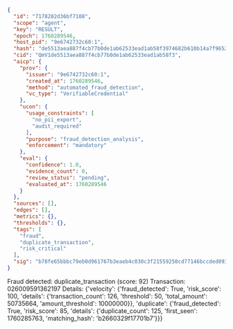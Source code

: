 ```json
{
  "id": "7178202d36bf7108",
  "scope": "agent",
  "key": "RESULT",
  "epoch": 1760289546,
  "host_pid": "9e6742732c60:1",
  "hash": "de5513aea887f4cb77b0de1ab62533ead1ab58f3974682b610b14a7f9652c1c2",
  "cid": "QmV1de5513aea887f4cb77b0de1ab62533ead1ab58f3",
  "aicp": {
    "prov": {
      "issuer": "9e6742732c60:1",
      "created_at": 1760289546,
      "method": "automated_fraud_detection",
      "vc_type": "VerifiableCredential"
    },
    "ucon": {
      "usage_constraints": [
        "no_pii_export",
        "audit_required"
      ],
      "purpose": "fraud_detection_analysis",
      "enforcement": "mandatory"
    },
    "eval": {
      "confidence": 1.0,
      "evidence_count": 0,
      "review_status": "pending",
      "evaluated_at": 1760289546
    }
  },
  "sources": [],
  "edges": [],
  "metrics": {},
  "thresholds": {},
  "tags": [
    "fraud",
    "duplicate_transaction",
    "risk_critical"
  ],
  "sig": "b78fe65bbbc79eb0d961767b3eaeb4c030c3f21559250cd77146bccded093bf5"
}
```

Fraud detected: duplicate_transaction (score: 92)
Transaction: 026009591362197
Details: {'velocity': {'fraud_detected': True, 'risk_score': 100, 'details': {'transaction_count': 126, 'threshold': 50, 'total_amount': 50735664, 'amount_threshold': 10000000}}, 'duplicate': {'fraud_detected': True, 'risk_score': 85, 'details': {'duplicate_count': 125, 'first_seen': 1760285763, 'matching_hash': 'b2660329f17701b7'}}}